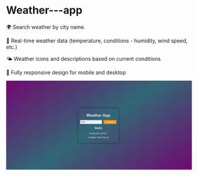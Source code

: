 # Weather---app

🌍 Search weather by city name.

📍 Real-time weather data (temperature, conditions -  humidity, wind speed, etc.)

🌤️ Weather icons and descriptions based on current conditions

📱 Fully responsive design for mobile and desktop

![Screenshot](https://github.com/Shreshth109/Weather---app/blob/fcd8bfb11a3b9712f43b1fb7b617d1fd4b355b0f/weather%20-%20app%20scrnshot.png)

